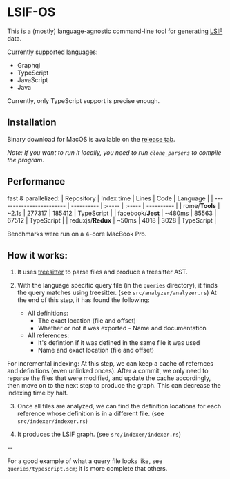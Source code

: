 # LSIF-OS

This is a (mostly) language-agnostic command-line tool for generating [LSIF](https://lsif.dev/) data.

Currently supported languages:
- Graphql
- TypeScript
- JavaScript
- Java

Currently, only TypeScript support is precise enough.

## Installation

Binary download for MacOS is available on the [release tab](https://github.com/alidn/lsif-os/releases).

_Note: If you want to run it locally, you need to run `clone_parsers` to compile the program._

## Performance

fast & parallelized:
| Repository | Index time | Lines | Code | Language |
| ------------------------ | ---------- | :----- | :----- | ---------- |
| rome/**Tools** | ~2.1s | 277317 | 185412 | TypeScript |
| facebook/**Jest** | ~480ms | 85563 | 67512 | TypeScript |
| reduxjs/**Redux** | ~50ms | 4018 | 3028 | TypeScript |

Benchmarks were run on a 4-core MacBook Pro.

## How it works:

1. It uses [treesitter](https://github.com/tree-sitter/tree-sitter) to parse files and produce a treesitter AST.

2. With the language specific query file (in the `queries` directory), it finds the query matches using treesitter. (see `src/analyzer/analyzer.rs`)
   At the end of this step, it has found the following:
   - All definitions:
     - The exact location (file and offset)
     - Whether or not it was exported - Name and documentation
   - All references:
     - It's defintion if it was defined in the same file it was used
     - Name and exact location (file and offset)

For incremental indexing: At this step, we can keep a cache of refernces and definitions (even unlinked onces). After a commit, we only need to reparse the files
that were modified, and update the cache accordingly, then move on to the next step to produce the graph. This can decrease the indexing time by half.

3. Once all files are analyzed, we can find the definition locations for each reference whose definition is in a different file. (see `src/indexer/indexer.rs`)

4. It produces the LSIF graph. (see `src/indexer/indexer.rs`)

--

For a good example of what a query file looks like, see `queries/typescript.scm`; it is more complete that others.
